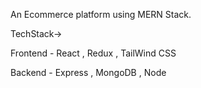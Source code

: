 An Ecommerce platform using MERN Stack.

TechStack->

Frontend - React , Redux , TailWind CSS


Backend - Express , MongoDB , Node
